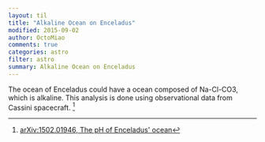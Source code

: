 ```yaml
---
layout: til
title: "Alkaline Ocean on Enceladus"
modified: 2015-09-02
author: OctoMiao
comments: true
categories: astro
filter: astro
summary: Alkaline Ocean on Enceladus
---
```


The ocean of Enceladus could have a ocean composed of Na-Cl-CO3, which is alkaline. This analysis is done using observational data from Cassini spacecraft. [^enceladus]



[^enceladus]: [arXiv:1502.01946, The pH of Enceladus' ocean](http://arxiv.org/abs/1502.01946)
